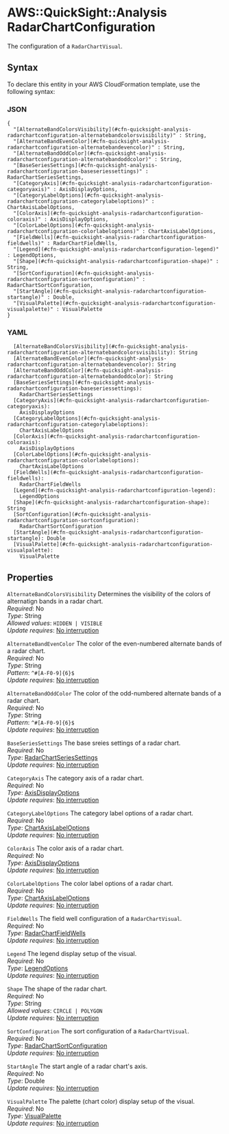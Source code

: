 # AWS::QuickSight::Analysis RadarChartConfiguration<a name="aws-properties-quicksight-analysis-radarchartconfiguration"></a>

The configuration of a `RadarChartVisual`\.

## Syntax<a name="aws-properties-quicksight-analysis-radarchartconfiguration-syntax"></a>

To declare this entity in your AWS CloudFormation template, use the following syntax:

### JSON<a name="aws-properties-quicksight-analysis-radarchartconfiguration-syntax.json"></a>

```
{
  "[AlternateBandColorsVisibility](#cfn-quicksight-analysis-radarchartconfiguration-alternatebandcolorsvisibility)" : String,
  "[AlternateBandEvenColor](#cfn-quicksight-analysis-radarchartconfiguration-alternatebandevencolor)" : String,
  "[AlternateBandOddColor](#cfn-quicksight-analysis-radarchartconfiguration-alternatebandoddcolor)" : String,
  "[BaseSeriesSettings](#cfn-quicksight-analysis-radarchartconfiguration-baseseriessettings)" : RadarChartSeriesSettings,
  "[CategoryAxis](#cfn-quicksight-analysis-radarchartconfiguration-categoryaxis)" : AxisDisplayOptions,
  "[CategoryLabelOptions](#cfn-quicksight-analysis-radarchartconfiguration-categorylabeloptions)" : ChartAxisLabelOptions,
  "[ColorAxis](#cfn-quicksight-analysis-radarchartconfiguration-coloraxis)" : AxisDisplayOptions,
  "[ColorLabelOptions](#cfn-quicksight-analysis-radarchartconfiguration-colorlabeloptions)" : ChartAxisLabelOptions,
  "[FieldWells](#cfn-quicksight-analysis-radarchartconfiguration-fieldwells)" : RadarChartFieldWells,
  "[Legend](#cfn-quicksight-analysis-radarchartconfiguration-legend)" : LegendOptions,
  "[Shape](#cfn-quicksight-analysis-radarchartconfiguration-shape)" : String,
  "[SortConfiguration](#cfn-quicksight-analysis-radarchartconfiguration-sortconfiguration)" : RadarChartSortConfiguration,
  "[StartAngle](#cfn-quicksight-analysis-radarchartconfiguration-startangle)" : Double,
  "[VisualPalette](#cfn-quicksight-analysis-radarchartconfiguration-visualpalette)" : VisualPalette
}
```

### YAML<a name="aws-properties-quicksight-analysis-radarchartconfiguration-syntax.yaml"></a>

```
  [AlternateBandColorsVisibility](#cfn-quicksight-analysis-radarchartconfiguration-alternatebandcolorsvisibility): String
  [AlternateBandEvenColor](#cfn-quicksight-analysis-radarchartconfiguration-alternatebandevencolor): String
  [AlternateBandOddColor](#cfn-quicksight-analysis-radarchartconfiguration-alternatebandoddcolor): String
  [BaseSeriesSettings](#cfn-quicksight-analysis-radarchartconfiguration-baseseriessettings):
    RadarChartSeriesSettings
  [CategoryAxis](#cfn-quicksight-analysis-radarchartconfiguration-categoryaxis):
    AxisDisplayOptions
  [CategoryLabelOptions](#cfn-quicksight-analysis-radarchartconfiguration-categorylabeloptions):
    ChartAxisLabelOptions
  [ColorAxis](#cfn-quicksight-analysis-radarchartconfiguration-coloraxis):
    AxisDisplayOptions
  [ColorLabelOptions](#cfn-quicksight-analysis-radarchartconfiguration-colorlabeloptions):
    ChartAxisLabelOptions
  [FieldWells](#cfn-quicksight-analysis-radarchartconfiguration-fieldwells):
    RadarChartFieldWells
  [Legend](#cfn-quicksight-analysis-radarchartconfiguration-legend):
    LegendOptions
  [Shape](#cfn-quicksight-analysis-radarchartconfiguration-shape): String
  [SortConfiguration](#cfn-quicksight-analysis-radarchartconfiguration-sortconfiguration):
    RadarChartSortConfiguration
  [StartAngle](#cfn-quicksight-analysis-radarchartconfiguration-startangle): Double
  [VisualPalette](#cfn-quicksight-analysis-radarchartconfiguration-visualpalette):
    VisualPalette
```

## Properties<a name="aws-properties-quicksight-analysis-radarchartconfiguration-properties"></a>

`AlternateBandColorsVisibility` <a name="cfn-quicksight-analysis-radarchartconfiguration-alternatebandcolorsvisibility"></a>
Determines the visibility of the colors of alternatign bands in a radar chart\.  
_Required_: No  
_Type_: String  
_Allowed values_: `HIDDEN | VISIBLE`  
_Update requires_: [No interruption](https://docs.aws.amazon.com/AWSCloudFormation/latest/UserGuide/using-cfn-updating-stacks-update-behaviors.html#update-no-interrupt)

`AlternateBandEvenColor` <a name="cfn-quicksight-analysis-radarchartconfiguration-alternatebandevencolor"></a>
The color of the even\-numbered alternate bands of a radar chart\.  
_Required_: No  
_Type_: String  
_Pattern_: `^#[A-F0-9]{6}$`  
_Update requires_: [No interruption](https://docs.aws.amazon.com/AWSCloudFormation/latest/UserGuide/using-cfn-updating-stacks-update-behaviors.html#update-no-interrupt)

`AlternateBandOddColor` <a name="cfn-quicksight-analysis-radarchartconfiguration-alternatebandoddcolor"></a>
The color of the odd\-numbered alternate bands of a radar chart\.  
_Required_: No  
_Type_: String  
_Pattern_: `^#[A-F0-9]{6}$`  
_Update requires_: [No interruption](https://docs.aws.amazon.com/AWSCloudFormation/latest/UserGuide/using-cfn-updating-stacks-update-behaviors.html#update-no-interrupt)

`BaseSeriesSettings` <a name="cfn-quicksight-analysis-radarchartconfiguration-baseseriessettings"></a>
The base sreies settings of a radar chart\.  
_Required_: No  
_Type_: [RadarChartSeriesSettings](aws-properties-quicksight-analysis-radarchartseriessettings.md)  
_Update requires_: [No interruption](https://docs.aws.amazon.com/AWSCloudFormation/latest/UserGuide/using-cfn-updating-stacks-update-behaviors.html#update-no-interrupt)

`CategoryAxis` <a name="cfn-quicksight-analysis-radarchartconfiguration-categoryaxis"></a>
The category axis of a radar chart\.  
_Required_: No  
_Type_: [AxisDisplayOptions](aws-properties-quicksight-analysis-axisdisplayoptions.md)  
_Update requires_: [No interruption](https://docs.aws.amazon.com/AWSCloudFormation/latest/UserGuide/using-cfn-updating-stacks-update-behaviors.html#update-no-interrupt)

`CategoryLabelOptions` <a name="cfn-quicksight-analysis-radarchartconfiguration-categorylabeloptions"></a>
The category label options of a radar chart\.  
_Required_: No  
_Type_: [ChartAxisLabelOptions](aws-properties-quicksight-analysis-chartaxislabeloptions.md)  
_Update requires_: [No interruption](https://docs.aws.amazon.com/AWSCloudFormation/latest/UserGuide/using-cfn-updating-stacks-update-behaviors.html#update-no-interrupt)

`ColorAxis` <a name="cfn-quicksight-analysis-radarchartconfiguration-coloraxis"></a>
The color axis of a radar chart\.  
_Required_: No  
_Type_: [AxisDisplayOptions](aws-properties-quicksight-analysis-axisdisplayoptions.md)  
_Update requires_: [No interruption](https://docs.aws.amazon.com/AWSCloudFormation/latest/UserGuide/using-cfn-updating-stacks-update-behaviors.html#update-no-interrupt)

`ColorLabelOptions` <a name="cfn-quicksight-analysis-radarchartconfiguration-colorlabeloptions"></a>
The color label options of a radar chart\.  
_Required_: No  
_Type_: [ChartAxisLabelOptions](aws-properties-quicksight-analysis-chartaxislabeloptions.md)  
_Update requires_: [No interruption](https://docs.aws.amazon.com/AWSCloudFormation/latest/UserGuide/using-cfn-updating-stacks-update-behaviors.html#update-no-interrupt)

`FieldWells` <a name="cfn-quicksight-analysis-radarchartconfiguration-fieldwells"></a>
The field well configuration of a `RadarChartVisual`\.  
_Required_: No  
_Type_: [RadarChartFieldWells](aws-properties-quicksight-analysis-radarchartfieldwells.md)  
_Update requires_: [No interruption](https://docs.aws.amazon.com/AWSCloudFormation/latest/UserGuide/using-cfn-updating-stacks-update-behaviors.html#update-no-interrupt)

`Legend` <a name="cfn-quicksight-analysis-radarchartconfiguration-legend"></a>
The legend display setup of the visual\.  
_Required_: No  
_Type_: [LegendOptions](aws-properties-quicksight-analysis-legendoptions.md)  
_Update requires_: [No interruption](https://docs.aws.amazon.com/AWSCloudFormation/latest/UserGuide/using-cfn-updating-stacks-update-behaviors.html#update-no-interrupt)

`Shape` <a name="cfn-quicksight-analysis-radarchartconfiguration-shape"></a>
The shape of the radar chart\.  
_Required_: No  
_Type_: String  
_Allowed values_: `CIRCLE | POLYGON`  
_Update requires_: [No interruption](https://docs.aws.amazon.com/AWSCloudFormation/latest/UserGuide/using-cfn-updating-stacks-update-behaviors.html#update-no-interrupt)

`SortConfiguration` <a name="cfn-quicksight-analysis-radarchartconfiguration-sortconfiguration"></a>
The sort configuration of a `RadarChartVisual`\.  
_Required_: No  
_Type_: [RadarChartSortConfiguration](aws-properties-quicksight-analysis-radarchartsortconfiguration.md)  
_Update requires_: [No interruption](https://docs.aws.amazon.com/AWSCloudFormation/latest/UserGuide/using-cfn-updating-stacks-update-behaviors.html#update-no-interrupt)

`StartAngle` <a name="cfn-quicksight-analysis-radarchartconfiguration-startangle"></a>
The start angle of a radar chart's axis\.  
_Required_: No  
_Type_: Double  
_Update requires_: [No interruption](https://docs.aws.amazon.com/AWSCloudFormation/latest/UserGuide/using-cfn-updating-stacks-update-behaviors.html#update-no-interrupt)

`VisualPalette` <a name="cfn-quicksight-analysis-radarchartconfiguration-visualpalette"></a>
The palette \(chart color\) display setup of the visual\.  
_Required_: No  
_Type_: [VisualPalette](aws-properties-quicksight-analysis-visualpalette.md)  
_Update requires_: [No interruption](https://docs.aws.amazon.com/AWSCloudFormation/latest/UserGuide/using-cfn-updating-stacks-update-behaviors.html#update-no-interrupt)

